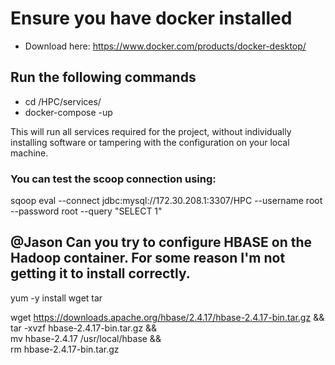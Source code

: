
#  Ensure you have docker installed
- Download here: https://www.docker.com/products/docker-desktop/


##  Run the following commands
- cd /HPC/services/
- docker-compose -up

This will run all services required for the project, without individually installing software or tampering with the configuration on your local machine.

### You can test the scoop connection using:
sqoop eval --connect jdbc:mysql://172.30.208.1:3307/HPC --username root --password root --query "SELECT 1"


## @Jason Can you try to configure HBASE on the Hadoop container.  For some reason I'm not getting it to install correctly.
yum -y install wget tar 
 
wget https://downloads.apache.org/hbase/2.4.17/hbase-2.4.17-bin.tar.gz && \
    tar -xvzf hbase-2.4.17-bin.tar.gz && \
    mv hbase-2.4.17 /usr/local/hbase && \
    rm hbase-2.4.17-bin.tar.gz
